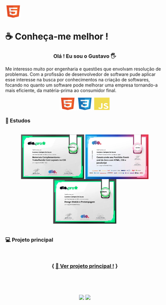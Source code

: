 

<img align="center" height="40" width="50" src="https://raw.githubusercontent.com/devicons/devicon/master/icons/html5/html5-original.svg"> 

<h1 id="mim">☕ Conheça-me melhor !</h1>
<h3 align="center">Olá ! Eu sou o Gustavo 🖐️</h3>


<p>
   Me interesso muito por engenharia e questões que envolvam resolução de problemas. Com a profissão de desenvolvedor de software pude aplicar esse interesse na busca por conhecimentos na criação de softwares, focando no quanto um software pode melhorar uma empresa tornando-a mais eficiente, da matéria-prima ao consumidor final.
</p>


<!-- Tecnoligias -->
<div align= "center">
  <img align="center" height="40" width="50" src="https://raw.githubusercontent.com/devicons/devicon/master/icons/html5/html5-original.svg"> 
  <img align="center" height="40" width="50" src="https://raw.githubusercontent.com/devicons/devicon/master/icons/css3/css3-original.svg">
  <img align="center" height="40" width="50" src="https://raw.githubusercontent.com/devicons/devicon/master/icons/javascript/javascript-plain.svg">
</div>


<h3>🧠 Estudos</h3>
<!--
<div align= "center">
  <a href="https://github.com/gustavoo-campos">

  ![Anurag's GitHub stats](https://github-readme-stats.vercel.app/api?username=gustavoo-campos&show_icons=true&theme=transparent)
  ![Top Langs](https://github-readme-stats.vercel.app/api/top-langs/?username=gustavoo-campos&&layout=compact&theme=transparent)
</div>
-->


<!-- Certificados -->
<div style="display: inline_block" align="center"><br>
<img  align="center" width="200px" src="https://github.com/Gustavoo-Campos/Gustavoo-Campos/blob/main/img/Captura%20de%20tela%202025-02-18%20222744%202.png">
<img  align="center" width="200px" src="https://github.com/Gustavoo-Campos/Gustavoo-Campos/blob/main/img/Captura%20de%20tela%202025-02-25%20162127%201.png">
<img  align="center" width="200px" src="https://github.com/Gustavoo-Campos/Gustavoo-Campos/blob/main/img/Captura%20de%20tela%202025-02-25%20162229.png">
</div><br>


<h3>💻 Projeto principal</h3>

<br>


<h3 align="center">
    
{ [🔖 Ver projeto principal !](https://gustavoo-campos.github.io/master/) }
</h3>  

<br>
<br>
<br>


<div align= "center">

<a href="https://instagram.com/gustavoprog" target="_blank"><img src="https://img.shields.io/badge/-Instagram-%23E4405F?style=for-the-badge&logo=instagram&logoColor=white" target="_blank"></a>
<a href = "mailto:gustavoprogp@gmail.com"><img src="https://img.shields.io/badge/-Gmail-%23333?style=for-the-badge&logo=gmail&logoColor=white" target="_blank"></a>

</div>


